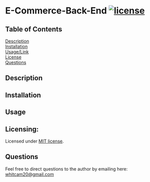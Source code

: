 # E-Commerce-Back-End [![license](https://img.shields.io/badge/license-MIT-orange)](https://shields.io)
 
## Table of Contents 
[Description](#description)  
[Installation](#installation)  
[Usage/Link](#usage)  
[License](#licensing)  
[Questions](#questions)  
 
## Description

## Installation

## Usage

## Licensing:
Licensed under [MIT license](LICENSE).

## Questions
Feel free to direct questions to the author by emailing here: whitcam20@gmail.com

